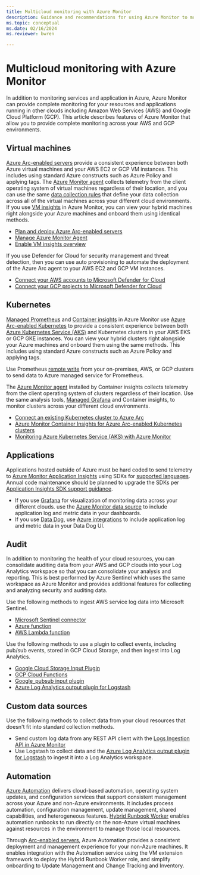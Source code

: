 ```yaml
---
title: Multicloud monitoring with Azure Monitor
description: Guidance and recommendations for using Azure Monitor to monitor resources and applications in other clouds.
ms.topic: conceptual
ms.date: 02/16/2024
ms.reviewer: bwren

---
```


# Multicloud monitoring with Azure Monitor
In addition to monitoring services and application in Azure, Azure Monitor can provide complete monitoring for your resources and applications running in other clouds including Amazon Web Services (AWS) and Google Cloud Platform (GCP). This article describes features of Azure Monitor that allow you to provide complete monitoring across your AWS and GCP environments.

## Virtual machines
 [Azure Arc-enabled servers](/azure/azure-arc/servers/overview) provide a consistent experience between both Azure virtual machines and your AWS EC2 or GCP VM instances. This includes using standard Azure constructs such as Azure Policy and applying tags. The [Azure Monitor agent](agents/agents-overview.md) collects telemetry from the client operating system of virtual machines regardless of their location, and you can use the same [data collection rules](essentials/data-collection-rule-overview.md) that define your data collection across all of the virtual machines across your different cloud environments. If you use [VM insights](vm/vminsights-overview.md) in Azure Monitor, you can view your hybrid machines right alongside your Azure machines and onboard them using identical methods.

- [Plan and deploy Azure Arc-enabled servers](/azure/azure-arc/servers/plan-at-scale-deployment)
- [Manage Azure Monitor Agent](agents/azure-monitor-agent-manage.md)
- [Enable VM insights overview](vm/vminsights-enable-overview.md)

If you use Defender for Cloud for security management and threat detection, then you can use auto provisioning to automate the deployment of the Azure Arc agent to your AWS EC2 and GCP VM instances.

- [Connect your AWS accounts to Microsoft Defender for Cloud](/azure/defender-for-cloud/quickstart-onboard-aws)
- [Connect your GCP projects to Microsoft Defender for Cloud](/azure/defender-for-cloud/quickstart-onboard-gcp)

## Kubernetes
[Managed Prometheus](essentials/prometheus-metrics-overview.md) and [Container insights](containers/container-insights-overview.md) in Azure Monitor use [Azure Arc-enabled Kubernetes](/azure/azure-arc/servers/overview) to provide a consistent experience between both [Azure Kubernetes Service (AKS)](/azure/aks/intro-kubernetes) and Kubernetes clusters in your AWS EKS or GCP GKE instances. You can view your hybrid clusters right alongside your Azure machines and onboard them using the same methods. This includes using standard Azure constructs such as Azure Policy and applying tags.

Use Prometheus [remote write](./essentials/prometheus-remote-write.md) from your on-premises, AWS, or GCP clusters to send data to Azure managed service for Prometheus.

The [Azure Monitor agent](agents/agents-overview.md) installed by Container insights collects telemetry from the client operating system of clusters regardless of their location. Use the same analysis tools, [Managed Grafana](/azure/managed-grafana/overview) and Container insights, to monitor clusters across your different cloud environments.

- [Connect an existing Kubernetes cluster to Azure Arc](/azure/azure-arc/kubernetes/quickstart-connect-cluster)
- [Azure Monitor Container Insights for Azure Arc-enabled Kubernetes clusters](containers/container-insights-enable-arc-enabled-clusters.md)
- [Monitoring Azure Kubernetes Service (AKS) with Azure Monitor](/azure/aks/monitor-aks)

## Applications
Applications hosted outside of Azure must be hard coded to send telemetry to [Azure Monitor Application Insights](app/app-insights-overview.md) using SDKs for [supported languages](app/app-insights-overview.md#supported-languages). Annual code maintenance should be planned to upgrade the SDKs per [Application Insights SDK support guidance](app/sdk-support-guidance.md).

- If you use [Grafana](https://grafana.com/grafana/) for visualization of monitoring data across your different clouds. use the [Azure Monitor data source](https://grafana.com/docs/grafana/latest/datasources/azure-monitor/) to include application log and metric data in your dashboards.
- If you use [Data Dog](https://www.datadoghq.com/), use [Azure integrations](https://www.datadoghq.com/blog/azure-monitoring-enhancements/) to include application log and metric data in your Data Dog UI.


## Audit
In addition to monitoring the health of your cloud resources, you can consolidate auditing data from your AWS and GCP clouds into your Log Analytics workspace so that you can consolidate your analysis and reporting. This is best performed by Azure Sentinel which uses the same workspace as Azure Monitor and provides additional features for collecting and analyzing security and auditing data.

Use the following methods to ingest AWS service log data into Microsoft Sentinel.

- [Microsoft Sentinel connector](/azure/sentinel/connect-aws)
- [Azure function](https://github.com/andedevsecops/AWS-CloudTrail-AzFunc)
- [AWS Lambda function](https://github.com/andedevsecops/aws-data-connector-az-sentinel)


Use the following methods to use a plugin to collect events, including pub/sub events, stored in GCP Cloud Storage, and then ingest into Log Analytics.

- [Google Cloud Storage Input Plugin](https://www.elastic.co/guide/en/logstash/current/plugins-inputs-google_cloud_storage.html)
- [GCP Cloud Functions](https://github.com/andedevsecops/azure-sentinel-gcp-data-connector)
- [Google_pubsub input plugin](https://www.elastic.co/guide/en/logstash/current/plugins-inputs-google_pubsub.html#plugins-inputs-google_pubsub)
- [Azure Log Analytics output plugin for Logstash](https://github.com/Azure/Azure-Sentinel/tree/master/DataConnectors/microsoft-logstash-output-azure-loganalytics)


## Custom data sources
Use the following methods to collect data from your cloud resources that doesn't fit into standard collection methods.

- Send custom log data from any REST API client with the [Logs Ingestion API in Azure Monitor](logs/logs-ingestion-api-overview.md)
- Use Logstash to collect data and the [Azure Log Analytics output plugin for Logstash](https://github.com/Azure/Azure-Sentinel/tree/master/DataConnectors/microsoft-logstash-output-azure-loganalytics) to ingest it into a Log Analytics workspace.

## Automation
[Azure Automation](/azure/automation/overview) delivers cloud-based automation, operating system updates, and configuration services that support consistent management across your Azure and non-Azure environments. It includes process automation, configuration management, update management, shared capabilities, and heterogeneous features. [Hybrid Runbook Worker](/azure/automation/automation-hybrid-runbook-worker) enables automation runbooks to run directly on the non-Azure virtual machines  against resources in the environment to manage those local resources.

Through [Arc-enabled servers](/azure/azure-arc/servers/overview), Azure Automation provides a consistent deployment and management experience for your non-Azure machines. It enables integration with the Automation service using the VM extension framework to deploy the Hybrid Runbook Worker role, and simplify onboarding to Update Management and Change Tracking and Inventory.

